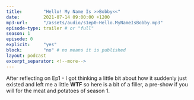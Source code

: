 ```yaml
---
title:        "Hello! My Name Is >>Bobby<<"
date:         2021-07-14 09:00:00 +1200
mp3-url:      "/assets/audio/s1ep0-Hello.MyNameIsBobby.mp3"
episode-type: trailer # or "full"
season: 1
episode: 0
explicit:     "yes"
block:        "no" # no means it is published
layout: podcast
excerpt_separator: <!--more-->
---
```

<!--more-->

After reflecting on Ep1 - I got thinking a little bit about how it suddenly just existed and left me a little **WTF** so here is a bit of a filler, a pre-show if you will for the meat and potatoes of season 1.